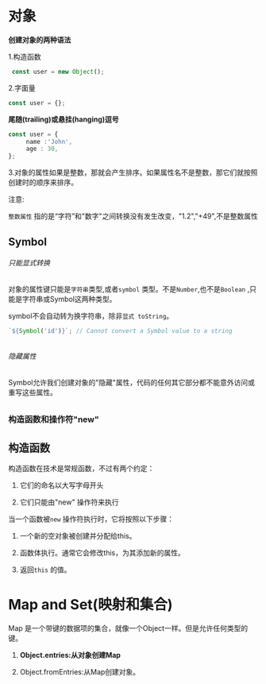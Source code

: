 # 对象

**创建对象的两种语法**

1.构造函数

```ts
 const user = new Object();
```

2.字面量

```ts
const user = {};
```

**尾随(trailing)或悬挂(hanging)逗号**

```ts
const user = {
     name :'John',
     age : 30,
};
```

3.对象的属性如果是整数，那就会产生排序。如果属性名不是整数，那它们就按照创建时的顺序来排序。

注意:

 `整数属性` 指的是“字符”和"数字"之间转换没有发生改变，"1.2","+49",不是整数属性

## Symbol

###### 只能显式转换

对象的属性键只能是`字符串`类型,或者`symbol` 类型。不是`Number`,也不是`Boolean` ,只能是字符串或Symbol这两种类型。

symbol不会自动转为换字符串，除非`显式 toString`。

```ts
`${Symbol('id')}`; // Cannot convert a Symbol value to a string
```

###### 

###### 隐藏属性

Symbol允许我们创建对象的"隐藏"属性，代码的任何其它部分都不能意外访问或重写这些属性。

###### 

### 构造函数和操作符"new"

## 构造函数

构造函数在技术是常规函数，不过有两个约定：

1. 它们的命名以大写字母开头

2. 它们只能由"new" 操作符来执行

当一个函数被`new` 操作符执行时，它将按照以下步骤：

1. 一个新的空对象被创建并分配给this。

2. 函数体执行。通常它会修改this，为其添加新的属性。

3. 返回`this` 的值。





# Map and Set(映射和集合)

Map 是一个带键的数据项的集合，就像一个Object一样。但是允许任何类型的键。

1.  **Object.entries:从对象创建Map**

2.  Object.fromEntries:从Map创建对象。














